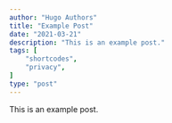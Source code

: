 ```yaml
---
author: "Hugo Authors"
title: "Example Post"
date: "2021-03-21"
description: "This is an example post."
tags: [
    "shortcodes",
    "privacy",
]
type: "post"
---
```


This is an example post.
